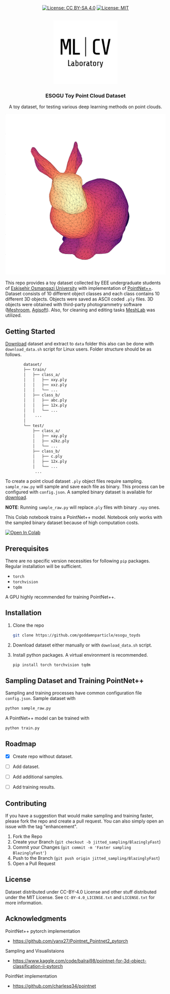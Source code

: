<div id="top"></div>
<!--
*** Thanks for checking out the Best-README-Template. If you have a suggestion
*** that would make this better, please fork the repo and create a pull request
*** or simply open an issue with the tag "enhancement".
*** Don't forget to give the project a star!
*** Thanks again! Now go create something AMAZING! :D
-->


<!-- PROJECT SHIELDS -->
<!--
*** I'm using markdown "reference style" links for readability.
*** Reference links are enclosed in brackets [ ] instead of parentheses ( ).
*** See the bottom of this document for the declaration of the reference variables
*** for contributors-url, forks-url, etc. This is an optional, concise syntax you may use.
*** https://www.markdownguide.org/basic-syntax/#reference-style-links
-->
<!-- [![Contributors][contributors-shield]][contributors-url] -->
<!-- [![Forks][forks-shield]][forks-url] -->
<!-- [![Stargazers][stars-shield]][stars-url] -->
<!-- [![Issues][issues-shield]][issues-url] -->

<div align="center">

[![License: CC BY-SA 4.0](https://licensebuttons.net/l/by-sa/4.0/88x31.png)](https://creativecommons.org/licenses/by-sa/4.0/)
[![License: MIT][license1-shield]](https://github.com/goddamnparticle/esogu_toyds/LICENSE.txt)
</div>

<!-- PROJECT LOGO -->
<br />
<div align="center">

  <a href="https://web.ogu.edu.tr/mlcv">
    <img src="imgs/lab_logo.png" alt="Logo" width="200" height="200">
  </a>
  <h3 align="center">ESOGU Toy Point Cloud Dataset</h3>

  <p align="center">
    A toy dataset, for testing various deep learning methods on point clouds. 
    <br />
  </p>
</div>

<!-- ABOUT THE PROJECT -->

![Product Name Screen Shot](imgs/bunny.png)

This repo provides a toy dataset collected by EEE undergraduate students of [Eskisehir Osmangazi University](https://ogu.edu.tr) with implementation of [PointNet++](https://arxiv.org/abs/1706.02413). Dataset consists of 10 different object classes and each class contains 10 different 3D objects. Objects were saved as ASCII coded `.ply` files. 3D objects were obtained with third-party photogrammetry software ([Meshroom](https://alicevision.org/#meshroom), [Agisoft](https://agisoft.com)). Also, for cleaning and editing tasks [MeshLab](https://meshlab.net) was utilized.

<!-- #### Built With -->

<!-- This section should list any major frameworks/libraries used to bootstrap your project. Leave any add-ons/plugins for the acknowledgements section. Here are a few examples. -->

<!-- * [Next.js](https://nextjs.org/) -->
<!-- * [React.js](https://reactjs.org/) -->
<!-- * [Vue.js](https://vuejs.org/) -->
<!-- * [Angular](https://angular.io/) -->
<!-- * [Svelte](https://svelte.dev/) -->
<!-- * [Laravel](https://laravel.com) -->
<!-- * [Bootstrap](https://getbootstrap.com) -->
<!-- * [JQuery](https://jquery.com) -->



<!-- GETTING STARTED -->
## Getting Started

[Download](https://drive.google.com/uc?export=download&id=1jEXt5GEemGT3Av4fNGOowtS_0zNr_GTa&confirm=t) dataset and extract to `data` folder this also can be done with `download_data.sh` script for Linux users. Folder structure should be as follows.  

            dataset/
            ├── train/
            │   ├── class_a/
            │   │   ├── xxy.ply
            │   │   ├── xxz.ply
            │   │   └── ...
            │   ├── class_b/
            │   │   ├── abc.ply
            │   │   ├── 12x.ply
            │   │   └── ...
            │    ...   
            │
            └── test/
                ├── class_a/
                │   ├── xay.ply
                │   ├── x2kz.ply
                │   └── ...
                ├── class_b/
                │   ├── c.ply
                │   ├── 12x.ply
                │   └── ...
                 ...   

To create a point cloud dataset `.ply` object files require sampling. `sample_raw.py` will sample and save each file as binary. This process can be configured with `config.json`. A sampled binary dataset is available for [download](https://drive.google.com/uc?export=download&id=1TRUoqAtnNTft35NQP2AnHSqxbmKizSi9&confirm=t). 

**NOTE**: Running `sample_raw.py` will replace`.ply` files with binary `.npy` ones.

This Colab notebook trains a PointNet++ model. Notebook only works with the sampled binary dataset because of high computation costs. 

[![Open In Colab](https://colab.research.google.com/assets/colab-badge.svg)](https://colab.research.google.com/github/googlecolab/colabtools/blob/master/notebooks/colab-github-demo.ipynb)


## Prerequisites

There are no specific version necessities for following `pip` packages. Regular installation will be sufficient.
* `torch`
* `torchvision`
* `tqdm`

A GPU highly recommended for training PointNet++. 


## Installation
1. Clone the repo

   ```sh
   git clone https://github.com/goddamnparticle/esogu_toyds
   ```
2. Download dataset either manually or with `download_data.sh` script.

3. Install python packages. A virtual environment is recommended.

   ```sh
   pip install torch torchvision tqdm
   ```
<!-- USAGE -->
## Sampling Dataset and Training PointNet++
Sampling and training processes have common configuration file `config.json`. Sample dataset with 
```sh
python sample_raw.py
```

A PointNet++ model can be trained with 
```sh 
python train.py 
```

<!-- ROADMAP -->

## Roadmap

- [x] Create repo without dataset.
- [ ] Add dataset.
- [ ] Add additional samples.
- [ ] Add training results.



<!-- CONTRIBUTING -->
## Contributing

If you have a suggestion that would make sampling and training faster, please fork the repo and create a pull request. You can also simply open an issue with the tag "enhancement".

1. Fork the Repo
2. Create your Branch (`git checkout -b jitted_sampling/BlazinglyFast`)
3. Commit your Changes (`git commit -m 'Faster sampling BlazinglyFast'`)
4. Push to the Branch (`git push origin jitted_sampling/BlazinglyFast`)
5. Open a Pull Request



<!-- LICENSE -->
## License

Dataset distributed under CC-BY-4.0 License and other stuff distributed under the MIT License. See `CC-BY-4.0_LICENSE.txt` and `LICENSE.txt` for more information.

<!-- ACKNOWLEDGMENTS -->
## Acknowledgments

PointNet++ pytorch implementation
* https://github.com/yanx27/Pointnet_Pointnet2_pytorch

Sampling and Visualistaions
* https://www.kaggle.com/code/balraj98/pointnet-for-3d-object-classification-ii-pytorch

PointNet implementation
* https://github.com/charlesq34/pointnet



<!-- MARKDOWN LINKS & IMAGES -->
<!-- https://www.markdownguide.org/basic-syntax/#reference-style-links -->
[contributors-shield]: https://img.shields.io/github/contributors/othneildrew/Best-README-Template.svg?style=for-the-badge
[contributors-url]: https://github.com/othneildrew/Best-README-Template/graphs/contributors
[forks-shield]: https://img.shields.io/github/forks/othneildrew/Best-README-Template.svg?style=for-the-badge
[forks-url]: https://github.com/othneildrew/Best-README-Template/network/members
[stars-shield]: https://img.shields.io/github/stars/othneildrew/Best-README-Template.svg?style=for-the-badge
[stars-url]: https://github.com/othneildrew/Best-README-Template/stargazers
[issues-shield]: https://img.shields.io/github/issues/othneildrew/Best-README-Template.svg?style=for-the-badge
[issues-url]: https://github.com/othneildrew/Best-README-Template/issues
[license1-shield]: https://img.shields.io/github/license/othneildrew/Best-README-Template.svg?style=for-the-badge
[license1-url]: https://github.com/othneildrew/Best-README-Template/blob/master/LICENSE.txt
[license2-shiled]: https://img.shields.io/badge/License-CC_BY_4.0-lightgrey.svg
[license2-url]: https://creativecommons.org/licenses/by/4.0/
[linkedin-shield]: https://img.shields.io/badge/-LinkedIn-black.svg?style=for-the-badge&logo=linkedin&colorB=555
